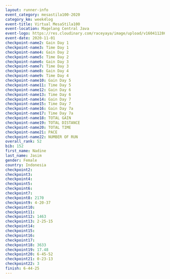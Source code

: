 ```yaml
--- 
layout: runner-info 
event_category: mesastila100-2020 
category_km: week4log 
event-title: Virtual MesaStila100  
event-location: Magelang Central Java 
event-logo: https://res.cloudinary.com/raceyaya/image/upload/v1604112863/3B3F7463-9336-4572-9F07-069DCA7D2527_ndaoxk.jpg 
event-date: 2020-11-01 
checkpoint-name2: Gain Day 1 
checkpoint-name3: Time Day 1 
checkpoint-name4: Gain Day 2 
checkpoint-name5: Time Day 2 
checkpoint-name6: Gain Day 3 
checkpoint-name7: Time Day 3 
checkpoint-name8: Gain Day 4 
checkpoint-name9: Time Day 4 
checkpoint-name10: Gain Day 5 
checkpoint-name11: Time Day 5 
checkpoint-name12: Gain Day 6 
checkpoint-name13: Time Day 6 
checkpoint-name14: Gain Day 7 
checkpoint-name15: Time Day 7 
checkpoint-name16: Gain Day 7a 
checkpoint-name17: Time Day 7a 
checkpoint-name18: TOTAL GAIN 
checkpoint-name19: TOTAL DISTANCE 
checkpoint-name20: TOTAL TIME 
checkpoint-name21: PACE 
checkpoint-name22: NUMBER OF RUN 
overall_rank: 52
bib: 152
first_name: Nadine
last_name: Jasim
gender: Female
country: Indonesia
checkpoint2: 
checkpoint3: 
checkpoint4: 
checkpoint5: 
checkpoint6: 
checkpoint7: 
checkpoint8: 2170
checkpoint9: 4-20-37
checkpoint10: 
checkpoint11: 
checkpoint12: 1463
checkpoint13: 2-25-15
checkpoint14: 
checkpoint15: 
checkpoint16: 
checkpoint17: 
checkpoint18: 3633
checkpoint19: 17.48
checkpoint20: 6-45-52
checkpoint21: 0-23-13
checkpoint22: 3
finish: 6-44-25
--- 
```

